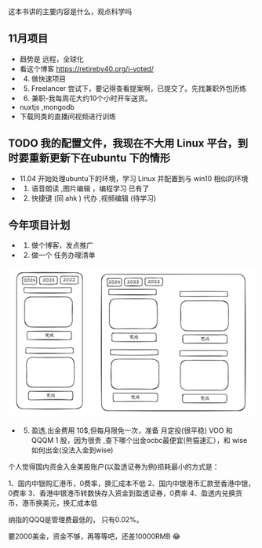  这本书讲的主要内容是什么，观点科学吗

## 11月项目 

- 趋势是  远程，全球化
- 看这个博客  https://retireby40.org/i-voted/
- 4. 做快速项目 
- 5. Freelancer 尝试下，要记得查看提案啊，已提交了。先找兼职外包历练
- 6. 兼职-我每周花大约10个小时开车送货。
- nuxtjs ,mongodb
- 下载同类的直播间视频进行训练

## TODO 我的配置文件，我现在不大用 Linux 平台，到时要重新更新下在ubuntu 下的情形 

- 11.04  开始处理ubuntu下的环境，学习 Linux  并配置到与 win10 相似的环境
- 1. 语音朗读 ,图片编辑 ，编程学习 已有了
- 2. 快捷键 (同 ahk ) 代办 ,视频编辑 (待学习)

## 今年项目计划

- 1. 做个博客，发点推广
- 2. 做一个 任务办理清单

![](images/2024-10-26-13-51-36.png)


- 5.  盈透,出金费用 10$,但每月限免一次，准备 月定投(很平稳) VOO 和 QQQM  1 股，因为很贵 ,查下哪个出金ocbc最便宜(熊猫速汇），和 wise 如何出金(没法入金到wise)

个人觉得国内资金入金美股账户(以盈透证券为例)损耗最小的方式是：

1、国内中银购汇港币，0费率，换汇成本不低
2、国内中银港币汇款至香港中银，0费率
3、香港中银港币转数快存入资金到盈透证券，0费率
4、盈透内兑换货币，港币换美元，换汇成本低

纳指的QQQ是管理费最低的，
只有0.02%。

要2000美金，资金不够，再等等吧，还差10000RMB  😂